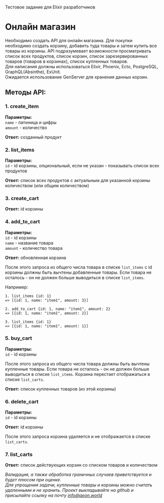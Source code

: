 Тестовое задание для Elixir разработчиков

# Онлайн магазин

Необходимо создать API для онлайн магазина. Для покупки необходимо создать корзину, добавить туда товары и затем купить все товары из корзины. API подразумевает возможности просматривать список всех продуктов, список корзин, список зарезервированных товаров (товаров в корзинах), список купленных товаров.  
Для написания должны использоваться Elixir, Phoenix, Ecto, PostgreSQL, GraphQL(Absinthe), ExUnit.  
Ожидается использование GenServer для хранения данных корзин.

## Методы API:

### 1. create_item

**Параметры:**  
`name` - латиница и цифры  
`amount` - количество  

**Ответ:** созданный продукт

### 2. list_items
**Параметры:**  
`id` - id корзины, опциональный, если не указан - показывать список всех продуктов  

**Ответ:** список всех продуктов с актуальным для указанной корзины количеством (или общим количеством)

### 3. create_cart

**Ответ:** id корзины

### 4. add_to_cart

**Параметры:**  
`id` - id корзины  
`name` - название товара  
`amount` - количество товара

**Ответ:** обновленная корзина

После этого запроса из общего числа товара в списке `list_items` с id корзины должны быть вычтены добавленные товары. Если товара не осталось - он не должен больше выводиться в списке `list_items`. 

Например:

```
1. list_items {id: 1}
=> [{id: 1, name: "item1", amount: 3}]

2. add_to_cart {id: 1, name: "item1", amount: 2}
=> [{id: 1, name: "item1", amount: 2}]

3. list_items {id: 1}
=> [{id: 1, name: "item1", amount: 1}]
```

### 5. buy_cart

**Параметры:**  
`id` - id корзины

После этого запроса из общего числа товара должны быть вычтены купленные товары. Если товара не осталось - он не должен больше выводиться в списке `list_items`. Корзина перестает отображаться в списке `list_carts`. 

**Ответ:** список купленных товаров (из этой корзины)

### 6. delete_cart  

**Параметры:**  
`id` - id корзины

**Ответ:** id корзины

После этого запроса корзина удаляется и не отображается в списке `list_carts`.

### 7. list_carts  
**Ответ:** список действующих корзин со списком товаров и количеством

*Валидация, а также обработка граничных случаев приветствуется и будет плюсом при оценке.*  
*Для упрощения задачи, купленные товары и корзины можно считать удаленными и не хранить.*
*Проект выкладывайте на github и присылайте ссылку на почту info@aeon.world*
